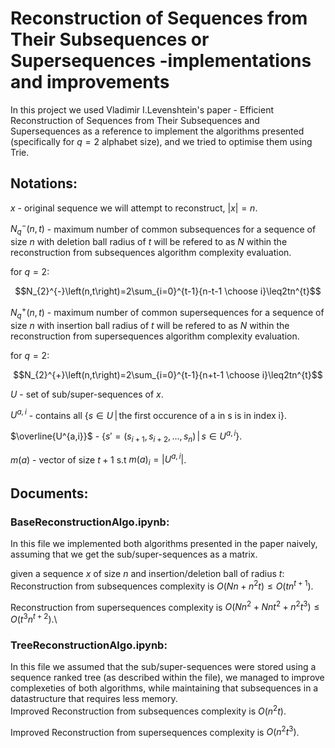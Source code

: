 # Reconstruction of Sequences from Their Subsequences or Supersequences -implementations and improvements

In this project we used Vladimir I.Levenshtein's paper - Efficient Reconstruction of Sequences from Their Subsequences and Supersequences as a reference to implement the algorithms presented (specifically for $q=2$ alphabet size), and we tried to optimise them using Trie.

## Notations:

$x$ - original sequence we will attempt to reconstruct, $\left|x\right|=n$.

$N_{q}^{-}\left(n,t\right)$ - maximum number of common subsequences for a sequence of size $n$ with deletion ball radius of $t$ will be refered to as $N$ within the reconstruction from subsequences algorithm complexity evaluation.

for $q=2$:

$$N_{2}^{-}\left(n,t\right)=2\sum_{i=0}^{t-1}{n-t-1 \choose i}\leq2tn^{t}$$

$N_{q}^{+}\left(n,t\right)$ - maximum number of common supersequences for a sequence of size $n$ with insertion ball radius of $t$ will be refered to as $N$ within the reconstruction from supersequences algorithm complexity evaluation.

for $q=2$:

$$N_{2}^{+}\left(n,t\right)=2\sum_{i=0}^{t-1}{n+t-1 \choose i}\leq2tn^{t}$$

$U$ - set of sub/super-sequences of $x$.

$U^{a,i}$ - contains all $\left\{ s\in U\,|\,\text{the first occurence of {a} in {s} is in index {i}}\right\}$.

$\overline{U^{a,i}}$ - $\left\{ s'=\left(s_{i+1},s_{i+2},\dots,s_{n}\right)\,|\,s\in U^{a,i}\right\}$.

$m\left(a\right)$ - vector of size $t+1$ s.t $m\left(a\right)_{i}=\left|U^{a,i}\right|$.

## Documents: 

### **BaseReconstructionAlgo.ipynb**: 

In this file we implemented both algorithms presented in the paper naively, assuming that we get the sub/super-sequences as a matrix.

given a sequence $x$ of size $n$ and insertion/deletion ball of radius $t$:\
Reconstruction from subsequences complexity is $O\left(Nn+n^{2}t\right)\leq O\left(tn^{t+1}\right)$.

Reconstruction from supersequences complexity is $O\left(Nn^{2}+Nnt^{2}+n^{2}t^{3}\right)\leq O\left(t^{3}n^{t+2}\right)$.\

### **TreeReconstructionAlgo.ipynb**: 

In this file we assumed that the sub/super-sequences were stored using a sequence ranked tree (as described within the file), we managed to improve complexeties of both algorithms, while maintaining that subsequences in a datastructure that requires less memory.\
Improved Reconstruction from subsequences complexity is $O\left(n^{2}t\right)$.

Improved Reconstruction from supersequences complexity is $O\left(n^{2}t^{3}\right)$.
